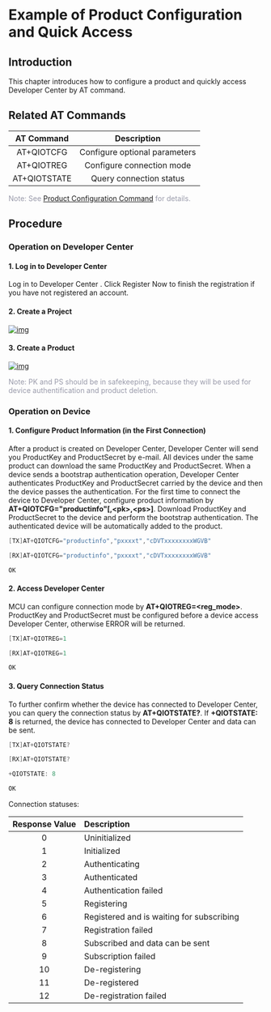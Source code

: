 # Example of Product Configuration and Quick Access

## **Introduction**

This chapter introduces how to configure a product and quickly access Developer Center by AT command.

## **Related AT Commands**

|  AT Command  |          Description          |
| :----------: | :---------------------------: |
|  AT+QIOTCFG  | Configure optional parameters |
|  AT+QIOTREG  |   Configure connection mode   |
| AT+QIOTSTATE |    Query connection status    |

<font color=#999AAA >Note: See [Product Configuration Command](/en/deviceDevelop/cellular/AT/API/cellular-at-03.md) for details.</font>



## **Procedure**

### **Operation on Developer Center**

#### **1. Log in to Developer Center**

Log in to <a :href="toDevelopCenter(null, 'en')" target="_blank">Developer Center</a> . Click <a :href="toDevelopCenter('registerType', 'en')" target="_blank">Register Now</a> to finish the registration if you have not registered an account.

#### **2. Create a Project**

<a data-fancybox title="img" href="/en/deviceDevelop/cellular/AT/resource/01-1.png">![img](/en/deviceDevelop/cellular/AT/resource/01-1.png)</a>

#### **3. Create a Product**

<a data-fancybox title="img" href="/en/deviceDevelop/cellular/AT/resource/01-2.png">![img](/en/deviceDevelop/cellular/AT/resource/01-2.png)</a>

<font color=#999AAA >Note: PK and PS should be in safekeeping, because they will be used for device authentification and product deletion.</font>

### **Operation on Device**

#### **1. Configure Product Information (in the First Connection)**

After a product is created on Developer Center, Developer Center will send you ProductKey and ProductSecret by e-mail. All devices under the same product can download the same ProductKey and ProductSecret. When a device sends a bootstrap authentication operation, Developer Center authenticates ProductKey and ProductSecret carried by the device and then the device passes the authentication. For the first time to connect the device to Developer Center, configure product information by __AT+QIOTCFG="productinfo"[,\<pk\>,\<ps\>]__. Download ProductKey and ProductSecret to the device and perform the bootstrap authentication. The authenticated device will be automatically added  to the product.

 ```c
[TX]AT+QIOTCFG="productinfo","pxxxxt","cDVTxxxxxxxxWGVB"

[RX]AT+QIOTCFG="productinfo","pxxxxt","cDVTxxxxxxxxWGVB"

OK
 ```

#### **2. Access Developer Center**


MCU can configure connection mode by __AT+QIOTREG=\<reg_mode\>__. ProductKey and ProductSecret must be configured before a device access Developer Center, otherwise ERROR will be returned.

   ```c
[TX]AT+QIOTREG=1

[RX]AT+QIOTREG=1

OK
   ```

#### **3. Query Connection Status**

To further confirm whether the device has connected to Developer Center, you can query the connection status by __AT+QIOTSTATE?__. If __+QIOTSTATE: 8__ is returned, the device has connected to Developer Center and data can be sent.

```c
[TX]AT+QIOTSTATE?

[RX]AT+QIOTSTATE?

+QIOTSTATE: 8

OK
```

Connection statuses:

| Response Value | Description                               |
| :------------: | :---------------------------------------- |
|       0        | Uninitialized                             |
|       1        | Initialized                               |
|       2        | Authenticating                            |
|       3        | Authenticated                             |
|       4        | Authentication failed                     |
|       5        | Registering                               |
|       6        | Registered and is waiting for subscribing |
|       7        | Registration failed                       |
|       8        | Subscribed and data can be sent           |
|       9        | Subscription failed                       |
|       10       | De-registering                            |
|       11       | De-registered                             |
|       12       | De-registration failed                    |

 